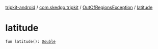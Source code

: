 [tripkit-android](../../index.md) / [com.skedgo.tripkit](../index.md) / [OutOfRegionsException](index.md) / [latitude](./latitude.md)

# latitude

`fun latitude(): `[`Double`](https://kotlinlang.org/api/latest/jvm/stdlib/kotlin/-double/index.html)